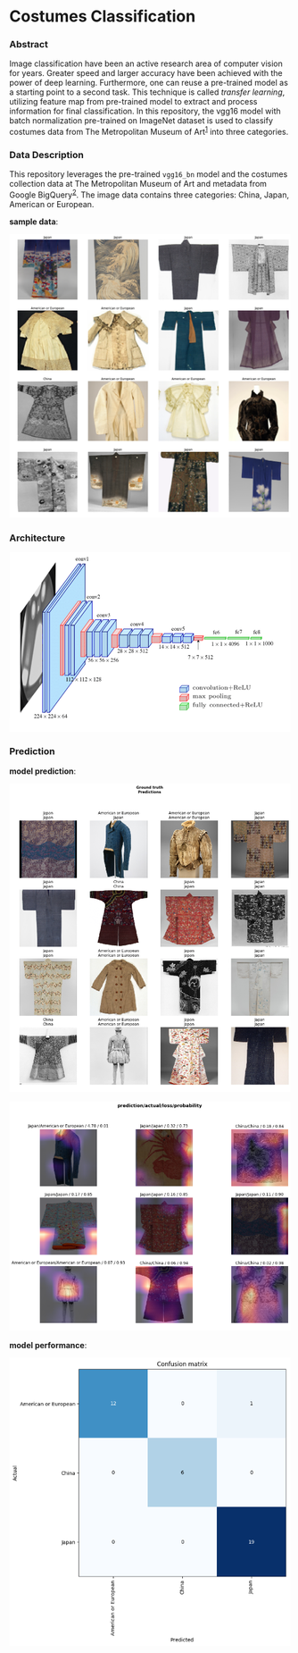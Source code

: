 # Costumes Classification

### Abstract

Image classification have been an active research area of computer vision for years. Greater speed and larger accuracy have been achieved with the power of deep learning.  Furthermore, one can reuse a pre-trained model as a starting point to a second task. This technique is called *transfer learning*, utilizing feature map from pre-trained model to extract and process information for final classification. In this repository,  the vgg16 model with batch normalization pre-trained on ImageNet dataset is used to classify costumes data from The Metropolitan Museum of Art<sup>[1]</sup> into three categories.

### Data Description

This repository leverages the pre-trained `vgg16_bn` model and the costumes collection data at The Metropolitan Museum of Art and metadata from Google BigQuery<sup>[2]</sup>. The image data contains three categories: China, Japan, American or European.

**sample data**:

![data_sample](png/data_sample.png)



### Architecture

![vgg16](png/vgg16.png)

### Prediction

**model prediction**:

![predict_1](png/predict_1.png)



![predict_2](png/predict_2.png)

**model performance**:

![confusion](png/confusion.png)



[1]: <https://www.metmuseum.org/>
[2]: https://bigquery.cloud.google.com/dataset/bigquery-public-data:the_met?pli=1